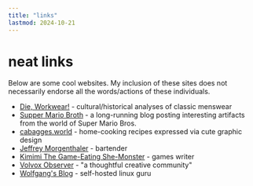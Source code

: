 ```yaml
---
title: "links"
lastmod: 2024-10-21
---
```


# neat links

Below are some cool websites. My inclusion of these sites does not necessarily endorse all the words/actions of these individuals.

- [Die, Workwear!](https://dieworkwear.com/) - cultural/historical analyses of classic menswear
- [Supper Mario Broth](https://www.suppermariobroth.com/) - a long-running blog posting interesting artifacts from the world of Super Mario Bros.
- [cabagges.world](https://www.cabagges.world/) - home-cooking recipes expressed via cute graphic design
- [Jeffrey Morgenthaler](https://jeffreymorgenthaler.com/) - bartender
- [Kimimi The Game-Eating She-Monster](https://kimimithegameeatingshemonster.com/) - games writer
- [Volvox Observer](https://volvox.observer/) - "a thoughtful creative community"
- [Wolfgang's Blog](https://notthebe.ee/) - self-hosted linux guru
